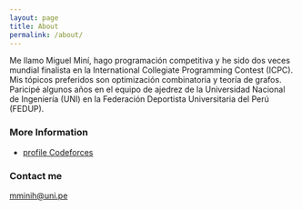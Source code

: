 ```yaml
---
layout: page
title: About
permalink: /about/
---
```


Me llamo Miguel Miní, hago programación competitiva y he sido dos veces mundial finalista en la 
International Collegiate Programming Contest (ICPC). Mis tópicos preferidos son optimización combinatoria
y teoría de grafos. Paricipé algunos años en el equipo de ajedrez de la Universidad Nacional de 
Ingeniería (UNI) en la Federación Deportista Universitaria del Perú (FEDUP).

### More Information

- [profile Codeforces](https://codeforces.com/profile/Bashca)

### Contact me

[mminih@uni.pe](mailto:mminih@uni.pe)